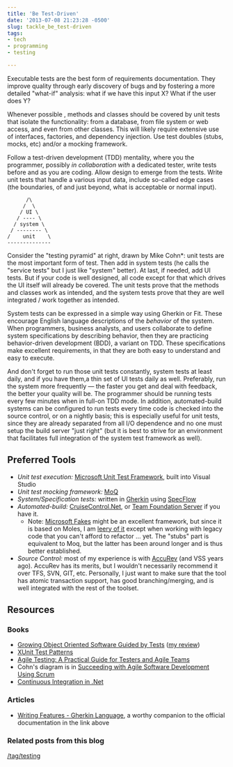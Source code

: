 ```yaml
---
title: 'Be Test-Driven'
date: '2013-07-08 21:23:28 -0500'
slug: tackle_be_test-driven
tags:
- tech
- programming
- testing

---
```


Executable tests are the best form of requirements documentation. They improve
quality through early discovery of bugs and by fostering a more detailed
"what-if" analysis: what if we have this input X? What if the user does Y?

<!-- truncate -->

Whenever possible , methods and classes should be covered by unit tests that
isolate the functionality: from a database, from file system or web access, and
even from other classes. This will likely require extensive use of interfaces,
factories, and dependency injection. Use test doubles (stubs, mocks, etc) and/or
a mocking framework.

Follow a test-driven development (TDD) mentality, where you the programmer,
possibly _in collaboration with_ a dedicated tester, write tests before and as
you are coding. Allow design to emerge from the tests. Write unit tests that
handle a various input data, include so-called edge cases (the boundaries, of
and just beyond, what is acceptable or normal input).

```none
      /\
     /  \
    / UI \
   / ---- \
  / system \
 / -------- \
/    unit    \
--------------
```

Consider the "testing pyramid" at right, drawn by Mike Cohn*: unit tests are the
most important form of test. Then add in system tests (he calls the "service
tests" but I just like "system" better). At last, if needed, add UI tests. But
if your code is well designed, all code except for that which drives the UI
itself will already be covered. The unit tests prove that the methods and
classes work as intended, and the system tests prove that they are well
integrated / work together as intended.

System tests can be expressed in a simple way using Gherkin or Fit. These
encourage English language descriptions of the _behavior_ of the system. When
programmers, business analysts, and users collaborate to define system
specifications by describing behavior, then they are practicing behavior-driven
development (BDD), a variant on TDD. These specifications make excellent
requirements, in that they are both easy to understand and easy to execute.

And don't forget to run those unit tests constantly, system tests at least
daily, and if you have them,a thin set of UI tests daily as well. Preferably,
run the system more frequently &mdash; the faster you get and deal with
feedback, the better your quality will be. The programmer should be running
tests every few minutes when in full-on TDD mode. In addition, automated-build
systems can be configured to run tests every time code is checked into the
source control, or on a nightly basis; this is especially useful for unit tests,
since they are already separated from all I/O dependence and no one must setup
the build server "just right" (but it is best to strive for an environment that
facilitates full integration of the system test framework as well).

## Preferred Tools

* _Unit test execution:_ [Microsoft Unit Test Framework](https://msdn.microsoft.com/en-us/library/dd264975.aspx), built into Visual Studio
* _Unit test mocking framework:_ [MoQ](https://github.com/devlooped/moq)
* _System/Specification tests:_ written in [Gherkin](https://github.com/cucumber/cucumber/wiki/Gherkin) using [SpecFlow](https://reqnroll.net/news/2025/01/specflow-end-of-life-has-been-announced/)
* _Automated-build:_ [CruiseControl.Net](https://www.cruisecontrolnet.org/), or [Team Foundation Server](https://msdn.microsoft.com/en-us/magazine/jj721597.aspx) if you have it.
  * Note: [Microsoft Fakes](https://msdn.microsoft.com/en-us/library/hh549175.aspx) might be an excellent framework, but since it is based on Moles, I am [leery of it](../2012/04-19-moles-no-longer-fit-for-unit-tests.md) except when working with legacy code that you can't afford to refactor &hellip; yet. The "stubs" part is equivalent to Moq, but the latter has been around longer and is thus better established.
* _Source Control:_ most of my experience is with [AccuRev](https://en.wikipedia.org/wiki/AccuRev_SCM) (and VSS years ago). AccuRev has its merits, but I wouldn't necessarily recommend it over TFS, SVN, GIT, etc. Personally, I just want to make sure that the tool has atomic transaction support, has good branching/merging, and is well integrated with the rest of the toolset.

## Resources

### Books

* [Growing Object Oriented Software Guided by Tests](http://www.growing-object-oriented-software.com/) ([my review](../2012/05-12-review_growing_object-oriented_software_guided_by_tests.md))
* [XUnit Test Patterns](http://xunitpatterns.com/)
* [Agile Testing: A Practical Guide for Testers and Agile Teams](https://agiletester.ca/)
* Cohn's diagram is in [Succeeding with Agile Software Development Using Scrum](https://www.mountaingoatsoftware.com/books/succeeding-with-agile-software-development-using-scrum)
* [Continuous Integration in .Net](https://www.manning.com/kawalerowicz/)

### Articles

* [Writing Features - Gherkin Language](https://docs.behat.org/en/latest/user_guide/gherkin.html), a worthy companion to the official documentation in the link above

### Related posts from this blog

[/tag/testing](/tag/testing)
